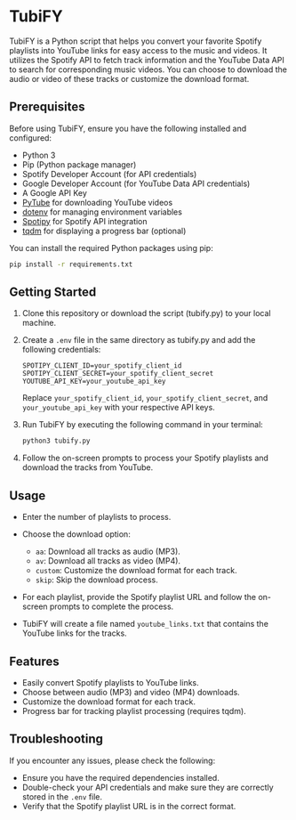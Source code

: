 # TubiFY

TubiFY is a Python script that helps you convert your favorite Spotify playlists into YouTube links for easy access to the music and videos. It utilizes the Spotify API to fetch track information and the YouTube Data API to search for corresponding music videos. You can choose to download the audio or video of these tracks or customize the download format.

## Prerequisites

Before using TubiFY, ensure you have the following installed and configured:

- Python 3
- Pip (Python package manager)
- Spotify Developer Account (for API credentials)
- Google Developer Account (for YouTube Data API credentials)
- A Google API Key
- [PyTube](https://python-pytube.readthedocs.io/en/latest/user/install.html) for downloading YouTube videos
- [dotenv](https://pypi.org/project/python-dotenv/) for managing environment variables
- [Spotipy](https://spotipy.readthedocs.io/en/2.19.0/) for Spotify API integration
- [tqdm](https://tqdm.github.io/) for displaying a progress bar (optional)

You can install the required Python packages using pip:

```bash
pip install -r requirements.txt
```

## Getting Started

1. Clone this repository or download the script (tubify.py) to your local machine.

2. Create a `.env` file in the same directory as tubify.py and add the following credentials:

   ```
   SPOTIPY_CLIENT_ID=your_spotify_client_id
   SPOTIPY_CLIENT_SECRET=your_spotify_client_secret
   YOUTUBE_API_KEY=your_youtube_api_key
   ```

   Replace `your_spotify_client_id`, `your_spotify_client_secret`, and `your_youtube_api_key` with your respective API keys.

3. Run TubiFY by executing the following command in your terminal:

   ```bash
   python3 tubify.py
   ```

4. Follow the on-screen prompts to process your Spotify playlists and download the tracks from YouTube.

## Usage

- Enter the number of playlists to process.

- Choose the download option:
  - `aa`: Download all tracks as audio (MP3).
  - `av`: Download all tracks as video (MP4).
  - `custom`: Customize the download format for each track.
  - `skip`: Skip the download process.

- For each playlist, provide the Spotify playlist URL and follow the on-screen prompts to complete the process.

- TubiFY will create a file named `youtube_links.txt` that contains the YouTube links for the tracks.

## Features

- Easily convert Spotify playlists to YouTube links.
- Choose between audio (MP3) and video (MP4) downloads.
- Customize the download format for each track.
- Progress bar for tracking playlist processing (requires tqdm).

## Troubleshooting

If you encounter any issues, please check the following:

- Ensure you have the required dependencies installed.
- Double-check your API credentials and make sure they are correctly stored in the `.env` file.
- Verify that the Spotify playlist URL is in the correct format.
